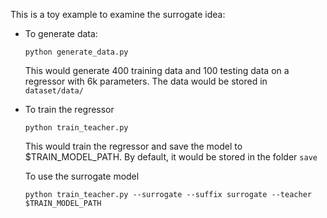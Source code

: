 
This is a toy example to examine the surrogate idea:


- To generate data:
  ```
  python generate_data.py
  ```
  This would generate 400 training data and 100 testing data on a regressor with 6k parameters. The data would be stored in ```dataset/data/```

- To train the regressor

  ```
  python train_teacher.py
  ```
  This would train the regressor and save the model to $TRAIN_MODEL_PATH. By default, it would be stored in the folder ```save```


  To use the surrogate model

  ```
  python train_teacher.py --surrogate --suffix surrogate --teacher $TRAIN_MODEL_PATH
  ```

